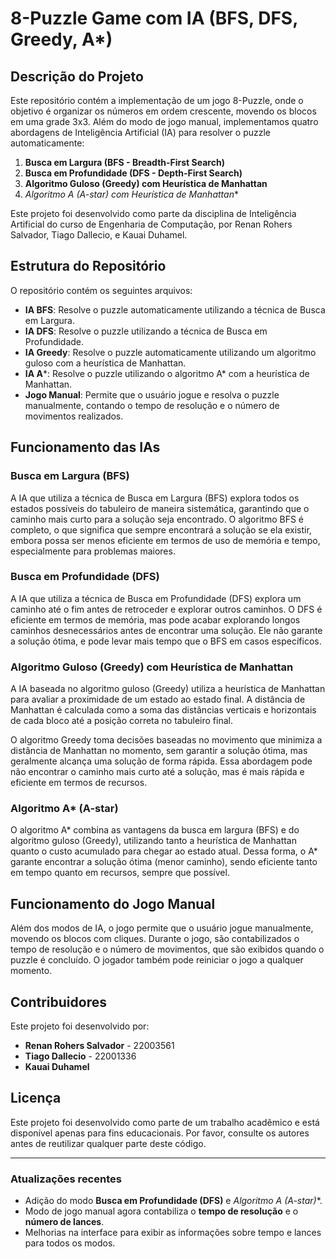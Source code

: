 # 8-Puzzle Game com IA (BFS, DFS, Greedy, A*)

## Descrição do Projeto

Este repositório contém a implementação de um jogo 8-Puzzle, onde o objetivo é organizar os números em ordem crescente, movendo os blocos em uma grade 3x3. Além do modo de jogo manual, implementamos quatro abordagens de Inteligência Artificial (IA) para resolver o puzzle automaticamente:

1. **Busca em Largura (BFS - Breadth-First Search)**
2. **Busca em Profundidade (DFS - Depth-First Search)**
3. **Algoritmo Guloso (Greedy) com Heurística de Manhattan**
4. **Algoritmo A* (A-star) com Heurística de Manhattan**

Este projeto foi desenvolvido como parte da disciplina de Inteligência Artificial do curso de Engenharia de Computação, por Renan Rohers Salvador, Tiago Dallecio, e Kauai Duhamel.

## Estrutura do Repositório

O repositório contém os seguintes arquivos:

  - **IA BFS**: Resolve o puzzle automaticamente utilizando a técnica de Busca em Largura.
  - **IA DFS**: Resolve o puzzle utilizando a técnica de Busca em Profundidade.
  - **IA Greedy**: Resolve o puzzle automaticamente utilizando um algoritmo guloso com a heurística de Manhattan.
  - **IA A***: Resolve o puzzle utilizando o algoritmo A* com a heurística de Manhattan.
  - **Jogo Manual**: Permite que o usuário jogue e resolva o puzzle manualmente, contando o tempo de resolução e o número de movimentos realizados.

## Funcionamento das IAs

### Busca em Largura (BFS)

A IA que utiliza a técnica de Busca em Largura (BFS) explora todos os estados possíveis do tabuleiro de maneira sistemática, garantindo que o caminho mais curto para a solução seja encontrado. O algoritmo BFS é completo, o que significa que sempre encontrará a solução se ela existir, embora possa ser menos eficiente em termos de uso de memória e tempo, especialmente para problemas maiores.

### Busca em Profundidade (DFS)

A IA que utiliza a técnica de Busca em Profundidade (DFS) explora um caminho até o fim antes de retroceder e explorar outros caminhos. O DFS é eficiente em termos de memória, mas pode acabar explorando longos caminhos desnecessários antes de encontrar uma solução. Ele não garante a solução ótima, e pode levar mais tempo que o BFS em casos específicos.

### Algoritmo Guloso (Greedy) com Heurística de Manhattan

A IA baseada no algoritmo guloso (Greedy) utiliza a heurística de Manhattan para avaliar a proximidade de um estado ao estado final. A distância de Manhattan é calculada como a soma das distâncias verticais e horizontais de cada bloco até a posição correta no tabuleiro final.

O algoritmo Greedy toma decisões baseadas no movimento que minimiza a distância de Manhattan no momento, sem garantir a solução ótima, mas geralmente alcança uma solução de forma rápida. Essa abordagem pode não encontrar o caminho mais curto até a solução, mas é mais rápida e eficiente em termos de recursos.

### Algoritmo A* (A-star)

O algoritmo A* combina as vantagens da busca em largura (BFS) e do algoritmo guloso (Greedy), utilizando tanto a heurística de Manhattan quanto o custo acumulado para chegar ao estado atual. Dessa forma, o A* garante encontrar a solução ótima (menor caminho), sendo eficiente tanto em tempo quanto em recursos, sempre que possível. 

## Funcionamento do Jogo Manual

Além dos modos de IA, o jogo permite que o usuário jogue manualmente, movendo os blocos com cliques. Durante o jogo, são contabilizados o tempo de resolução e o número de movimentos, que são exibidos quando o puzzle é concluído. O jogador também pode reiniciar o jogo a qualquer momento.

## Contribuidores

Este projeto foi desenvolvido por:
- **Renan Rohers Salvador** - 22003561
- **Tiago Dallecio** - 22001336
- **Kauai Duhamel**

## Licença

Este projeto foi desenvolvido como parte de um trabalho acadêmico e está disponível apenas para fins educacionais. Por favor, consulte os autores antes de reutilizar qualquer parte deste código.

---

### Atualizações recentes

- Adição do modo **Busca em Profundidade (DFS)** e **Algoritmo A* (A-star)**.
- Modo de jogo manual agora contabiliza o **tempo de resolução** e o **número de lances**.
- Melhorias na interface para exibir as informações sobre tempo e lances para todos os modos.
